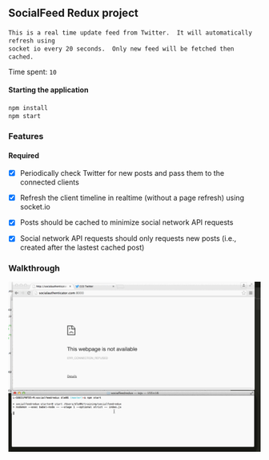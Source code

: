 ## SocialFeed Redux project

```
This is a real time update feed from Twitter.  It will automatically refresh using
socket io every 20 seconds.  Only new feed will be fetched then cached.

```

Time spent: `10`

#### Starting the application

```
npm install
npm start
```

### Features

#### Required

- [x] Periodically check Twitter for new posts and pass them to the connected clients
- [x] Refresh the client timeline in realtime (without a page refresh) using socket.io
- [x] Posts should be cached to minimize social network API requests
- [x] Social network API requests should only requests new posts (i.e., created after the lastest cached post)


### Walkthrough
![](walkthrough.gif)
